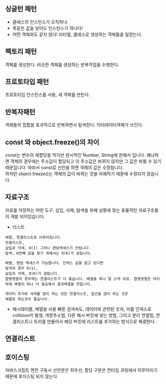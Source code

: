  ## 싱글턴 패턴
  - 클래스의 인스턴스가 오직하나.
  - 똑같은 값을 넣어도 인스턴스가 하나다! 
  - 어떤 객체와도 같지 않다! 리터럴, 클래스로 생성하는 객체들을 일컫는다.  

 ## 팩토리 패턴
 객체를 생성한다. 비슷한 객체를 생성하는 반복작업을 수행한다. 

 ## 프로토타입 패턴
 프로토타입 인스턴스를 사용, 새 객체를 만든다. 

 ## 반복자패턴
 객체들의 집합을 효과적으로 반복하면서 탐색한다. 이터레이터객체가 쓰인다.  

 ## const 와 object.freeze()의 차이
 const는 변수의 재할당을 막지만 원시적인 Number, String에 한해서 입니다. 왜냐하면 객체의 경우에는 주소값이 할당되고 이 주소값은 바뀌지 않지만 그 값은 바뀔 수 있기 때문입니다. 따라서 const로 선언을 하면 객체의 값은 수정됩니다.  
 하지만 object.freeze()는 객체의 값이 바뀌는 것을 아예막기 때문에 수정되지 않습니다. 

 ## 자료구조
 자료를 저장하는 어떤 도구, 삽입, 삭제, 탐색을 위해 상황에 맞는 효율적인 자료구조들이 개발 되어있습니다. 
  - 리스트
  ```
  배열, 연결리스트로 이루어집니다. 
  연결리스트, 
  삽입과 삭제, O(1) 그러나 랜덤액세스가 안됩니다. 
  탐색, K번째 값을 찾기 위해서는 O(K)가 걸립니다. 
  
  배열, 랜덤 엑세스가 가능합니다. 인덱스 값을 알고 있다면
  탐색의 경우 O(1), 
  삽입과 삭제, O(K)가 걸립니다. 
  합병정렬의 경우에는 연결리스트가 더 좋습니다. 배열을 하나 덜 쓰게 되죠. 합병정렬은 마지막에 배열이 하나 더 필요해서 결과배열을 만듭니다. 
  
  데이터 추가와 삭제를 많이 하는 것은 연결리스트, 접근을 많이 하는 것은 
  배열로 하는것이 좋습니다. 
  
  ```
  - 해시테이블, 배열을 사용 빠른 검색속도, 데이터와 관련된 숫자, 이를 인덱스로 collision이 발생, 개방주소법, 다른 해시 버킷에 넣는 방법, 그리고 분리 연결법, 연결리스트나 트리를 만들어서 해당 버킷에 리스트를 추가하는 방식으로 해결한다.  

 ## 연결리스트
 
 ## 호이스팅 
 자바스크립트 엔진 구동시 선언문은 최우선, 할당 구문은 런타임 과정에서 이루어지기 때문에 호이스팅 되지 않는다. 
